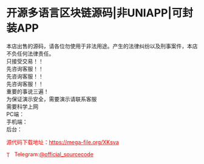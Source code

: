# 开源多语言区块链源码|非UNIAPP|可封装APP

本店出售的源码，请各位勿使用于非法用途。产生的法律纠纷以及刑事案件，本店不负任何法律责任。<br>只接受交易！！<br>先咨询客服！！<br>先咨询客服！！<br>先咨询客服！！<br>重要的事说三遍！<br>为保证演示安全，需要演示请联系客服<br>需要科学上网<br>PC端：<br>手机端：<br>后台：<br>


<p style="color: red;">源代码下载地址：<a href="https://mega-file.org/XKsva" style="color: red;">https://mega-file.org/XKsva</a></p><p style="color: red;"><img src="https://cdn-icons-png.flaticon.com/512/2111/2111646.png" alt="Telegram Icon" style="width: 16px; vertical-align: middle; margin-right: 5px;">Telegram:<a href="https://t.me/official_sourcecode" style="color: red;">@official_sourcecode</a></p>